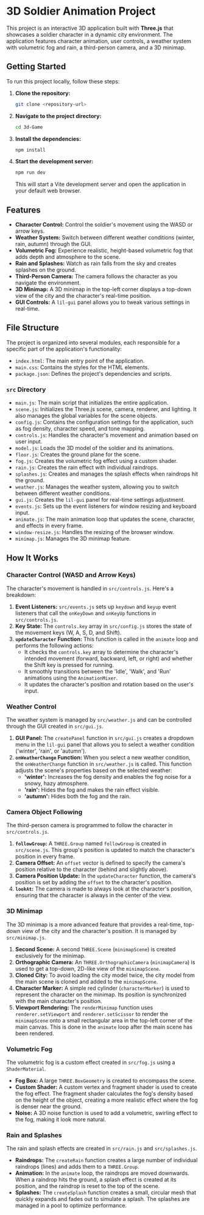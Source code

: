 # 3D Soldier Animation Project

This project is an interactive 3D application built with **Three.js** that showcases a soldier character in a dynamic city environment. The application features character animation, user controls, a weather system with volumetric fog and rain, a third-person camera, and a 3D minimap.

## Getting Started

To run this project locally, follow these steps:

1.  **Clone the repository:**

    ```bash
    git clone <repository-url>
    ```

2.  **Navigate to the project directory:**

    ```bash
    cd 3d-Game
    ```

3.  **Install the dependencies:**

    ```bash
    npm install
    ```

4.  **Start the development server:**

    ```bash
    npm run dev
    ```

    This will start a Vite development server and open the application in your default web browser.

## Features

*   **Character Control:** Control the soldier's movement using the WASD or arrow keys.
*   **Weather System:** Switch between different weather conditions (winter, rain, autumn) through the GUI.
*   **Volumetric Fog:** Experience realistic, height-based volumetric fog that adds depth and atmosphere to the scene.
*   **Rain and Splashes:** Watch as rain falls from the sky and creates splashes on the ground.
*   **Third-Person Camera:** The camera follows the character as you navigate the environment.
*   **3D Minimap:** A 3D minimap in the top-left corner displays a top-down view of the city and the character's real-time position.
*   **GUI Controls:** A `lil-gui` panel allows you to tweak various settings in real-time.

## File Structure

The project is organized into several modules, each responsible for a specific part of the application's functionality:

*   `index.html`: The main entry point of the application.
*   `main.css`: Contains the styles for the HTML elements.
*   `package.json`: Defines the project's dependencies and scripts.

### `src` Directory

*   `main.js`: The main script that initializes the entire application.
*   `scene.js`: Initializes the Three.js scene, camera, renderer, and lighting. It also manages the global variables for the scene objects.
*   `config.js`: Contains the configuration settings for the application, such as fog density, character speed, and tone mapping.
*   `controls.js`: Handles the character's movement and animation based on user input.
*   `model.js`: Loads the 3D model of the soldier and its animations.
*   `floor.js`: Creates the ground plane for the scene.
*   `fog.js`: Creates the volumetric fog effect using a custom shader.
*   `rain.js`: Creates the rain effect with individual raindrops.
*   `splashes.js`: Creates and manages the splash effects when raindrops hit the ground.
*   `weather.js`: Manages the weather system, allowing you to switch between different weather conditions.
*   `gui.js`: Creates the `lil-gui` panel for real-time settings adjustment.
*   `events.js`: Sets up the event listeners for window resizing and keyboard input.
*   `animate.js`: The main animation loop that updates the scene, character, and effects in every frame.
*   `window-resize.js`: Handles the resizing of the browser window.
*   `minimap.js`: Manages the 3D minimap feature.

## How It Works

### Character Control (WASD and Arrow Keys)

The character's movement is handled in `src/controls.js`. Here's a breakdown:

1.  **Event Listeners:** `src/events.js` sets up `keydown` and `keyup` event listeners that call the `onKeyDown` and `onKeyUp` functions in `src/controls.js`.
2.  **Key State:** The `controls.key` array in `src/config.js` stores the state of the movement keys (W, A, S, D, and Shift).
3.  **`updateCharacter` Function:** This function is called in the `animate` loop and performs the following actions:
    *   It checks the `controls.key` array to determine the character's intended movement (forward, backward, left, or right) and whether the Shift key is pressed for running.
    *   It smoothly transitions between the 'Idle', 'Walk', and 'Run' animations using the `AnimationMixer`.
    *   It updates the character's position and rotation based on the user's input.

### Weather Control

The weather system is managed by `src/weather.js` and can be controlled through the GUI created in `src/gui.js`.

1.  **GUI Panel:** The `createPanel` function in `src/gui.js` creates a dropdown menu in the `lil-gui` panel that allows you to select a weather condition ('winter', 'rain', or 'autumn').
2.  **`onWeatherChange` Function:** When you select a new weather condition, the `onWeatherChange` function in `src/weather.js` is called. This function adjusts the scene's properties based on the selected weather:
    *   **'winter':** Increases the fog density and enables the fog noise for a snowy, hazy atmosphere.
    *   **'rain':** Hides the fog and makes the rain effect visible.
    *   **'autumn':** Hides both the fog and the rain.

### Camera Object Following

The third-person camera is programmed to follow the character in `src/controls.js`.

1.  **`followGroup`:** A `THREE.Group` named `followGroup` is created in `src/scene.js`. This group's position is updated to match the character's position in every frame.
2.  **Camera Offset:** An `offset` vector is defined to specify the camera's position relative to the character (behind and slightly above).
3.  **Camera Position Update:** In the `updateCharacter` function, the camera's position is set by adding the `offset` to the character's position.
4.  **`lookAt`:** The camera is made to always look at the character's position, ensuring that the character is always in the center of the view.

### 3D Minimap

The 3D minimap is a more advanced feature that provides a real-time, top-down view of the city and the character's position. It is managed by `src/minimap.js`.

1.  **Second Scene:** A second `THREE.Scene` (`minimapScene`) is created exclusively for the minimap.
2.  **Orthographic Camera:** An `THREE.OrthographicCamera` (`minimapCamera`) is used to get a top-down, 2D-like view of the `minimapScene`.
3.  **Cloned City:** To avoid loading the city model twice, the city model from the main scene is cloned and added to the `minimapScene`.
4.  **Character Marker:** A simple red cylinder (`characterMarker`) is used to represent the character on the minimap. Its position is synchronized with the main character's position.
5.  **Viewport Rendering:** The `renderMinimap` function uses `renderer.setViewport` and `renderer.setScissor` to render the `minimapScene` onto a small rectangular area in the top-left corner of the main canvas. This is done in the `animate` loop after the main scene has been rendered.

### Volumetric Fog

The volumetric fog is a custom effect created in `src/fog.js` using a `ShaderMaterial`.

*   **Fog Box:** A large `THREE.BoxGeometry` is created to encompass the scene.
*   **Custom Shader:** A custom vertex and fragment shader is used to create the fog effect. The fragment shader calculates the fog's density based on the height of the object, creating a more realistic effect where the fog is denser near the ground.
*   **Noise:** A 3D noise function is used to add a volumetric, swirling effect to the fog, making it look more natural.

### Rain and Splashes

The rain and splash effects are created in `src/rain.js` and `src/splashes.js`.

*   **Raindrops:** The `createRain` function creates a large number of individual raindrops (lines) and adds them to a `THREE.Group`.
*   **Animation:** In the `animate` loop, the raindrops are moved downwards. When a raindrop hits the ground, a splash effect is created at its position, and the raindrop is reset to the top of the scene.
*   **Splashes:** The `createSplash` function creates a small, circular mesh that quickly expands and fades out to simulate a splash. The splashes are managed in a pool to optimize performance.